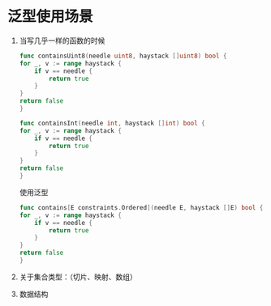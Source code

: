 # 泛型使用场景

1. 当写几乎一样的函数的时候

    ```go
    func containsUint8(needle uint8, haystack []uint8) bool {
    for _, v := range haystack {
        if v == needle {
            return true
        }
    }
    return false
    }

    func containsInt(needle int, haystack []int) bool {
    for _, v := range haystack {
        if v == needle {
            return true
        }
    }
    return false
    }
    ```

    使用泛型

    ```go
    func contains[E constraints.Ordered](needle E, haystack []E) bool {
    for _, v := range haystack {
        if v == needle {
            return true
        }
    }
    return false
    }
    ```

2. 关于集合类型：（切片、映射、数组）

3. 数据结构

